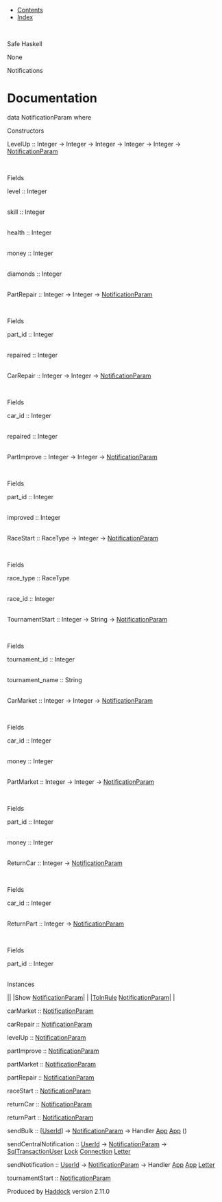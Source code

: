 -   [Contents](index.html)
-   [Index](doc-index.html)

 

Safe Haskell

None

Notifications

Documentation
=============

data NotificationParam where

Constructors

LevelUp :: Integer -\> Integer -\> Integer -\> Integer -\> Integer -\> [NotificationParam](Notifications.html#t:NotificationParam)

 

Fields

level :: Integer  
 

skill :: Integer  
 

health :: Integer  
 

money :: Integer  
 

diamonds :: Integer  
 

PartRepair :: Integer -\> Integer -\> [NotificationParam](Notifications.html#t:NotificationParam)

 

Fields

part\_id :: Integer  
 

repaired :: Integer  
 

CarRepair :: Integer -\> Integer -\> [NotificationParam](Notifications.html#t:NotificationParam)

 

Fields

car\_id :: Integer  
 

repaired :: Integer  
 

PartImprove :: Integer -\> Integer -\> [NotificationParam](Notifications.html#t:NotificationParam)

 

Fields

part\_id :: Integer  
 

improved :: Integer  
 

RaceStart :: RaceType -\> Integer -\> [NotificationParam](Notifications.html#t:NotificationParam)

 

Fields

race\_type :: RaceType  
 

race\_id :: Integer  
 

TournamentStart :: Integer -\> String -\> [NotificationParam](Notifications.html#t:NotificationParam)

 

Fields

tournament\_id :: Integer  
 

tournament\_name :: String  
 

CarMarket :: Integer -\> Integer -\> [NotificationParam](Notifications.html#t:NotificationParam)

 

Fields

car\_id :: Integer  
 

money :: Integer  
 

PartMarket :: Integer -\> Integer -\> [NotificationParam](Notifications.html#t:NotificationParam)

 

Fields

part\_id :: Integer  
 

money :: Integer  
 

ReturnCar :: Integer -\> [NotificationParam](Notifications.html#t:NotificationParam)

 

Fields

car\_id :: Integer  
 

ReturnPart :: Integer -\> [NotificationParam](Notifications.html#t:NotificationParam)

 

Fields

part\_id :: Integer  
 

Instances

||
|Show [NotificationParam](Notifications.html#t:NotificationParam)| |
|[ToInRule](Data-InRules.html#t:ToInRule) [NotificationParam](Notifications.html#t:NotificationParam)| |

carMarket :: [NotificationParam](Notifications.html#t:NotificationParam)

carRepair :: [NotificationParam](Notifications.html#t:NotificationParam)

levelUp :: [NotificationParam](Notifications.html#t:NotificationParam)

partImprove :: [NotificationParam](Notifications.html#t:NotificationParam)

partMarket :: [NotificationParam](Notifications.html#t:NotificationParam)

partRepair :: [NotificationParam](Notifications.html#t:NotificationParam)

raceStart :: [NotificationParam](Notifications.html#t:NotificationParam)

returnCar :: [NotificationParam](Notifications.html#t:NotificationParam)

returnPart :: [NotificationParam](Notifications.html#t:NotificationParam)

sendBulk :: [[UserId](Data-Notifications.html#t:UserId)] -\> [NotificationParam](Notifications.html#t:NotificationParam) -\> Handler [App](Application.html#t:App) [App](Application.html#t:App) ()

sendCentralNotification :: [UserId](Data-Notifications.html#t:UserId) -\> [NotificationParam](Notifications.html#t:NotificationParam) -\> [SqlTransactionUser](Data-SqlTransaction.html#t:SqlTransactionUser) [Lock](LockSnaplet.html#t:Lock) [Connection](Data-SqlTransaction.html#t:Connection) [Letter](Data-Notifications.html#t:Letter)

sendNotification :: [UserId](Data-Notifications.html#t:UserId) -\> [NotificationParam](Notifications.html#t:NotificationParam) -\> Handler [App](Application.html#t:App) [App](Application.html#t:App) [Letter](Data-Notifications.html#t:Letter)

tournamentStart :: [NotificationParam](Notifications.html#t:NotificationParam)

Produced by [Haddock](http://www.haskell.org/haddock/) version 2.11.0
